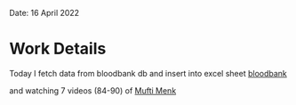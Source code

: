 
Date: 16 April 2022
# Work Details
Today I fetch data from bloodbank db and insert into excel sheet 
 [bloodbank](https://github.com/3s-Soft/bloodbank/tree/main/Nahid/Admin)

and watching 7 videos (84-90) of [Mufti Menk](https://www.youtube.com/playlist?list=PLwf5fG5lRom6RkoCMuCOuyHTFJOTzz_CC)
